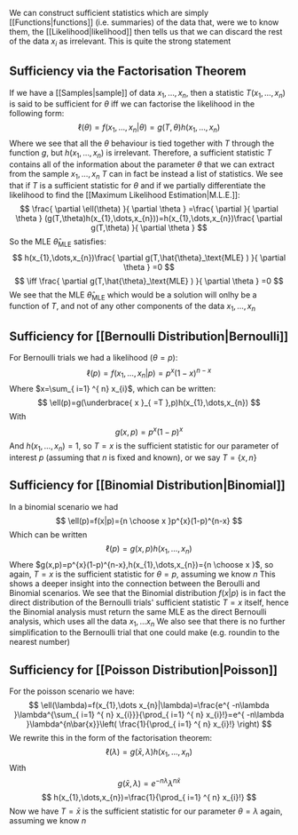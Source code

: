 We can construct sufficient statistics which are simply [[Functions|functions]] (i.e. summaries) of the data that, were we to know them, the [[Likelihood|likelihood]] then tells us that we can discard the rest of the data $x_{i}$ as irrelevant. This is quite the strong statement
## Sufficiency via the Factorisation Theorem
If we have a [[Samples|sample]] of data $x_{1},\dots,x_{n}$, then a statistic $T(x_{1},\dots,x_{n})$ is said to be sufficient for $\theta$ iff we can factorise the likelihood in the following form:
$$
\ell(\theta)=f(x_{1},\dots ,x_{n}|\theta)=g(T,\theta)h(x_{1},\dots,x_{n})
$$
Where we see that all the $\theta$ behaviour is tied together with $T$ through the function $g$, but $h(x_{1},\dots,x_{n})$ is irrelevant. Therefore, a sufficient statistic $T$ contains all of the information about the parameter $\theta$ that we can extract from the sample $x_{1},\dots,x_{n}$
$T$ can in fact be instead a list of statistics. We see that if $T$ is a sufficient statistic for $\theta$ and if we partially differentiate the likelihood to find the [[Maximum Likelihood Estimation|M.L.E.]]:
$$
\frac{ \partial \ell(\theta) }{ \partial \theta } =\frac{ \partial  }{ \partial \theta } (g(T,\theta)h(x_{1},\dots,x_{n}))=h(x_{1},\dots,x_{n})\frac{ \partial g(T,\theta) }{ \partial \theta } 
$$
So the MLE $\hat{\theta}_\text{MLE}$ satisfies:
$$
h(x_{1},\dots,x_{n})\frac{ \partial g(T,\hat{\theta}_\text{MLE} ) }{ \partial \theta  } =0
$$
$$
 \iff \frac{ \partial g(T,\hat{\theta}_\text{MLE} ) }{ \partial \theta } =0
$$
We see that the MLE $\hat{\theta}_\text{MLE}$ which would be a solution will onlhy be a function of $T$, and not of any other components of the data $x_{1},\dots,x_{n}$
## Sufficiency for [[Bernoulli Distribution|Bernoulli]]
For Bernoulli trials we had a likelihood ($\theta=p$):
$$
\ell(p)=f(x_{1},\dots,x_{n}|p)=p^{x}(1-x)^{n-x}
$$
Where $x=\sum_{ i=1} ^{ n} x_{i}$, which can be written:
$$
\ell(p)=g(\underbrace{ x }_{ =T },p)h(x_{1},\dots,x_{n})
$$
With
$$
g(x,p)=p^{x}(1-p)^{x}
$$
And $h(x_{1},\dots ,x_{n})=1$, so $T=x$ is the sufficient statistic for our parameter of interest $p$ (assuming that $n$ is fixed and known), or we say $T=\left\{ x,n \right\}$
## Sufficiency for [[Binomial Distribution|Binomial]]
In a binomial scenario we had
$$
\ell(p)=f(x|p)={n \choose x }p^{x}(1-p)^{n-x}
$$
Which can be written
$$
\ell(p)=g(x,p)h(x_{1},\dots,x_{n})
$$
Where $g(x,p)=p^{x}(1-p)^{n-x},h(x_{1},\dots,x_{n})={n \choose x }$, so again, $T=x$ is the sufficient statistic for $\theta=p$, assuming we know $n$
This shows a deeper insight into the connection between the Beroulli and Binomial scenarios. We see that the Binomial distribution $f(x|p)$ is in fact the direct distribution of the Bernoulli trials' sufficient statistic $T=x$ itself, hence the Binomial analysis must return the same MLE as the direct Bernoulli analysis, which uses all the data $x_{1},\dots x_{n}$
We also see that there is no further simplification to the Bernoulli trial that one could make (e.g. roundin to the nearest number)
## Sufficiency for [[Poisson Distribution|Poisson]]
For the poisson scenario we have:
$$
\ell(\lambda)=f(x_{1},\dots x_{n}|\lambda)=\frac{e^{ -n\lambda }\lambda^{\sum_{ i=1} ^{ n}  x_{i}}}{\prod_{ i=1} ^{ n}  x_{i}!}=e^{ -n\lambda }\lambda^{n\bar{x}}\left( \frac{1}{\prod_{ i=1} ^{ n}  x_{i}!} \right)
$$
We rewrite this in the form of the factorisation theorem:
$$
\ell(\lambda)=g(\bar{x},\lambda)h(x_{1},\dots,x_{n})
$$
With 
$$
g(\bar{x},\lambda)=e^{ -n\lambda }\lambda^{n\bar{x}}
$$
$$
 h(x_{1},\dots,x_{n})=\frac{1}{\prod_{ i=1} ^{ n}  x_{i}!}
$$
Now we have $T=\bar{x}$ is the sufficient statistic for our parameter $\theta=\lambda$ again, assuming we know $n$